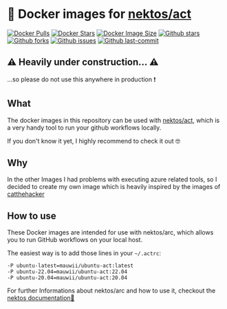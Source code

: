 # 🐳 Docker images for [nektos/act](https://github.com/nektos/act)

[![Docker Pulls](https://badgen.net/docker/pulls/mauwii/ubuntu-act?icon=docker&label=pulls)](https://hub.docker.com/r/mauwii/ubuntu-act/)
[![Docker Stars](https://badgen.net/docker/stars/mauwii/ubuntu-act?icon=docker&label=stars)](https://hub.docker.com/r/mauwii/ubuntu-act/)
[![Docker Image Size](https://badgen.net/docker/size/mauwii/ubuntu-act?icon=docker&label=image%20size)](https://hub.docker.com/r/mauwii/ubuntu-act/)
[![Github stars](https://badgen.net/github/stars/mauwii/act-docker-images?icon=github&label=stars)](https://github.com/mauwii/act-docker-images)
[![Github forks](https://badgen.net/github/forks/mauwii/act-docker-images?icon=github&label=forks)](https://github.com/mauwii/act-docker-images)
[![Github issues](https://img.shields.io/github/issues/mauwii/act-docker-images)](https://github.com/mauwii/act-docker-images/issues)
[![Github last-commit](https://img.shields.io/github/last-commit/mauwii/act-docker-images)](https://github.com/mauwii/act-docker-images/commits/main/)

## ⚠️ Heavily under construction... ⚠️

...so please do not use this anywhere in production ❗

## What

The docker images in this repository can be used with [nektos/act](https://github.com/nektos/act),
which is a very handy tool to run your github workflows locally.

If you don't know it yet, I highly recommend to check it out 🤓

## Why

In the other Images I had problems with executing azure related tools, so I decided to create my own
image which is heavily inspired by the images of
[catthehacker](https://github.com/catthehacker/docker_images)

## How to use

These Docker images are intended for use with nektos/arc, which allows you to run GitHub workflows
on your local host.

The easiest way is to add those lines in your `~/.actrc`:

```shell
-P ubuntu-latest=mauwii/ubuntu-act:latest
-P ubuntu-22.04=mauwii/ubuntu-act:22.04
-P ubuntu-20.04=mauwii/ubuntu-act:20.04
```

For further Informations about nektos/arc and how to use it, checkout the
[nektos documentation📖](https://nektosact.com/beginner/index.html)
